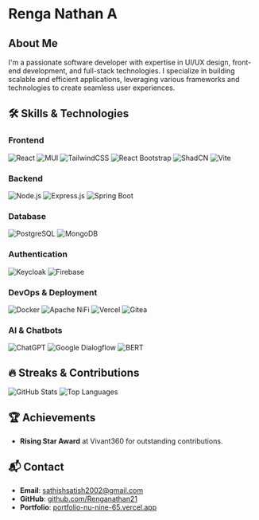# Renga Nathan A

## About Me
I'm a passionate software developer with expertise in UI/UX design, front-end development, and full-stack technologies. I specialize in building scalable and efficient applications, leveraging various frameworks and technologies to create seamless user experiences.

## 🛠 Skills & Technologies

### **Frontend**
![React](https://img.shields.io/badge/React-%2361DAFB.svg?style=plastic&logo=react&logoColor=white)
![MUI](https://img.shields.io/badge/MUI-%230081CB.svg?style=plastic&logo=mui&logoColor=white)
![TailwindCSS](https://img.shields.io/badge/TailwindCSS-%2306B6D4.svg?style=plastic&logo=tailwind-css&logoColor=white)
![React Bootstrap](https://img.shields.io/badge/React_Bootstrap-%23563D7C.svg?style=plastic&logo=bootstrap&logoColor=white)
![ShadCN](https://img.shields.io/badge/ShadCN-%23000000.svg?style=plastic&logoColor=white)
![Vite](https://img.shields.io/badge/Vite-%23646CFF.svg?style=plastic&logo=vite&logoColor=white)

### **Backend**
![Node.js](https://img.shields.io/badge/Node.js-%23339933.svg?style=plastic&logo=node.js&logoColor=white)
![Express.js](https://img.shields.io/badge/Express.js-%23000000.svg?style=plastic&logo=express&logoColor=white)
![Spring Boot](https://img.shields.io/badge/Spring_Boot-%236DB33F.svg?style=plastic&logo=spring-boot&logoColor=white)

### **Database**
![PostgreSQL](https://img.shields.io/badge/PostgreSQL-%23336791.svg?style=plastic&logo=postgresql&logoColor=white)
![MongoDB](https://img.shields.io/badge/MongoDB-%2347A248.svg?style=plastic&logo=mongodb&logoColor=white)

### **Authentication**
![Keycloak](https://img.shields.io/badge/Keycloak-%230007C2.svg?style=plastic&logo=keycloak&logoColor=white)
![Firebase](https://img.shields.io/badge/Firebase-%23FFCA28.svg?style=plastic&logo=firebase&logoColor=black)

### **DevOps & Deployment**
![Docker](https://img.shields.io/badge/Docker-%232496ED.svg?style=plastic&logo=docker&logoColor=white)
![Apache NiFi](https://img.shields.io/badge/Apache_NiFi-%23005F9E.svg?style=plastic&logo=apache-nifi&logoColor=white)
![Vercel](https://img.shields.io/badge/Vercel-%23000000.svg?style=plastic&logo=vercel&logoColor=white)
![Gitea](https://img.shields.io/badge/Gitea-%2344798A.svg?style=plastic&logo=gitea&logoColor=white)


### **AI & Chatbots**
![ChatGPT](https://img.shields.io/badge/ChatGPT-%2300A67E.svg?style=plastic&logo=openai&logoColor=white)
![Google Dialogflow](https://img.shields.io/badge/Dialogflow-%23FF9800.svg?style=plastic&logo=dialogflow&logoColor=white)
![BERT](https://img.shields.io/badge/BERT-%236A1B9A.svg?style=plastic&logo=tensorflow&logoColor=white)


## 🔥 Streaks & Contributions

 ![GitHub Stats](https://github-readme-stats.vercel.app/api?username=Renganathan21&show_icons=true&theme=dark)
 ![Top Languages](https://github-readme-stats.vercel.app/api/top-langs/?username=Renganathan21&layout=compact&theme=dark)


## 🏆 Achievements
- **Rising Star Award** at Vivant360 for outstanding contributions.

## 📬 Contact
- **Email**: sathishsatish2002@gmail.com
- **GitHub**: [github.com/Renganathan21](https://github.com/Renganathan21)
- **Portfolio**: [portfolio-nu-nine-65.vercel.app](https://portfolio-nu-nine-65.vercel.app/)
